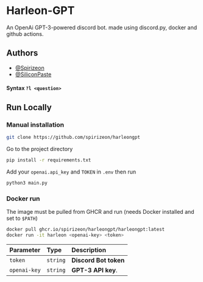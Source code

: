 
# Harleon-GPT

An OpenAi GPT-3-powered discord bot. made using discord.py, docker and github actions.

## Authors

- [@Spirizeon](https://www.github.com/spirizeon)
- [@SiliconPaste](https://www.github.com/siliconpaste)



#### Syntax `?l <question>`


## Run Locally

### Manual installation

```bash
git clone https://github.com/spirizeon/harleongpt
```

Go to the project directory

```bash
pip install -r requirements.txt
```
Add your `openai.api_key` and `TOKEN` in `.env` then run

```bash
python3 main.py 
```
### Docker run
The image must be pulled from GHCR and run (needs Docker installed and set to `$PATH`) 
```bash
docker pull ghcr.io/spirizeon/harleongpt/harleongpt:latest
docker run -it harleon <openai-key> <token> 
```

| Parameter | Type     | Description                |
| :-------- | :------- | :------------------------- |
| `token` | `string` | **Discord Bot token** |
| `openai-key` | `string` | **GPT-3 API key**.  |


